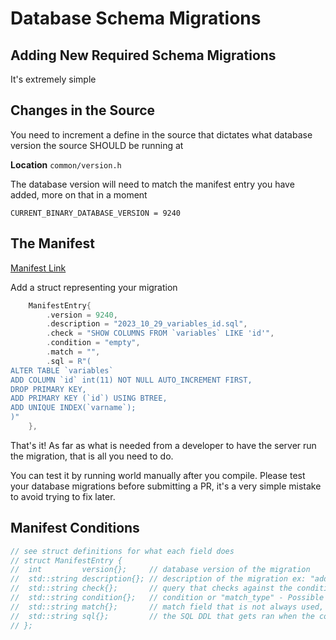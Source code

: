 # Database Schema Migrations

## Adding New Required Schema Migrations

It's extremely simple

## Changes in the Source

You need to increment a define in the source that dictates what database version the source SHOULD be running at

**Location** `common/version.h`

The database version will need to match the manifest entry you have added, more on that in a moment

`CURRENT_BINARY_DATABASE_VERSION = 9240`

## The Manifest

[Manifest Link]([https://github.com/EQEmu/Server/blob/master/utils/sql/db_update_manifest.txt](https://github.com/EQEmu/Server/blob/master/common/database/database_update_manifest.cpp))

Add a struct representing your migration 

```cpp
	ManifestEntry{
		.version = 9240,
		.description = "2023_10_29_variables_id.sql",
		.check = "SHOW COLUMNS FROM `variables` LIKE 'id'",
		.condition = "empty",
		.match = "",
		.sql = R"(
ALTER TABLE `variables`
ADD COLUMN `id` int(11) NOT NULL AUTO_INCREMENT FIRST,
DROP PRIMARY KEY,
ADD PRIMARY KEY (`id`) USING BTREE,
ADD UNIQUE INDEX(`varname`);
)"
	},
```

That's it! As far as what is needed from a developer to have the server run the migration, that is all you need to do.

You can test it by running world manually after you compile. Please test your database migrations before submitting a PR, it's a very simple mistake to avoid trying to fix later.

## Manifest Conditions

```cpp
// see struct definitions for what each field does
// struct ManifestEntry {
// 	int         version{};     // database version of the migration
// 	std::string description{}; // description of the migration ex: "add_new_table" or "add_index_to_table"
// 	std::string check{};       // query that checks against the condition
// 	std::string condition{};   // condition or "match_type" - Possible values [contains|match|missing|empty|not_empty]
// 	std::string match{};       // match field that is not always used, but works in conjunction with "condition" values [missing|match|contains]
// 	std::string sql{};         // the SQL DDL that gets ran when the condition is true
// };
```
